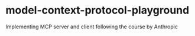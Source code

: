 # model-context-protocol-playground
Implementing MCP server and client following the course by Anthropic
